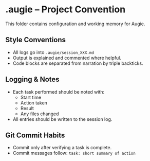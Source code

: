 # .augie – Project Convention

This folder contains configuration and working memory for Augie.

## Style Conventions
- All logs go into `.augie/session_XXX.md`
- Output is explained and commented where helpful.
- Code blocks are separated from narration by triple backticks.

## Logging & Notes
- Each task performed should be noted with:
  - Start time
  - Action taken
  - Result
  - Any files changed
- All entries should be written to the session log.

## Git Commit Habits
- Commit only after verifying a task is complete.
- Commit messages follow: `task: short summary of action`
